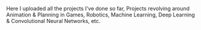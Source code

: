 Here I uploaded all the projects I've done so far, Projects revolving around Animation & Planning in Games, Robotics, Machine Learning, Deep Learning & Convolutional Neural Networks, etc.
